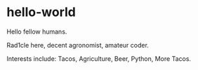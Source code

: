 # hello-world
Hello fellow humans. 

Rad1cle here, decent agronomist, amateur coder.

Interests include:
  Tacos,
  Agriculture,
  Beer,
  Python,
  More Tacos.
